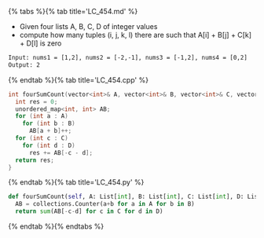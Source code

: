 {% tabs %}{% tab title='LC_454.md' %}

* Given four lists A, B, C, D of integer values
* compute how many tuples (i, j, k, l) there are such that A[i] + B[j] + C[k] + D[l] is zero

```txt
Input: nums1 = [1,2], nums2 = [-2,-1], nums3 = [-1,2], nums4 = [0,2]
Output: 2
```

{% endtab %}{% tab title='LC_454.cpp' %}

```cpp
int fourSumCount(vector<int>& A, vector<int>& B, vector<int>& C, vector<int>& D) {
  int res = 0;
  unordered_map<int, int> AB;
  for (int a : A)
    for (int b : B)
      AB[a + b]++;
  for (int c : C)
    for (int d : D)
      res += AB[-c - d];
  return res;
}
```

{% endtab %}{% tab title='LC_454.py' %}

```py
def fourSumCount(self, A: List[int], B: List[int], C: List[int], D: List[int]) -> int:
  AB = collections.Counter(a+b for a in A for b in B)
  return sum(AB[-c-d] for c in C for d in D)
```

{% endtab %}{% endtabs %}

